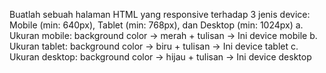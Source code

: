 Buatlah sebuah halaman HTML yang responsive terhadap 3 jenis device:
Mobile (min: 640px), Tablet (min: 768px), dan Desktop (min: 1024px) 
a. Ukuran mobile: background color -> merah + tulisan -> Ini device mobile
b. Ukuran tablet: background color -> biru + tulisan -> Ini device tablet
c. Ukuran desktop: background color -> hijau + tulisan -> Ini device desktop
